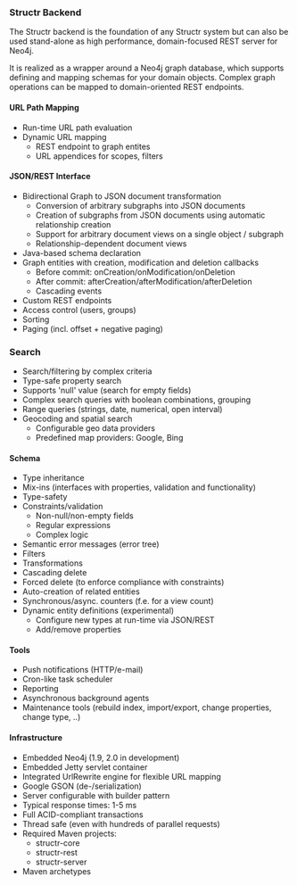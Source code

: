 ### Structr Backend

The Structr backend is the foundation of any Structr system but can also be used stand-alone as high performance, domain-focused REST server for Neo4j.

It is realized as a wrapper around a Neo4j graph database, which supports defining and mapping schemas for your domain objects. Complex graph operations can be mapped to domain-oriented REST endpoints.
  
#### URL Path Mapping
    
- Run-time URL path evaluation
- Dynamic URL mapping
    - REST endpoint to graph entites
    - URL appendices for scopes, filters

#### JSON/REST Interface

- Bidirectional Graph to JSON document transformation
    - Conversion of arbitrary subgraphs into JSON documents
    - Creation of subgraphs from JSON documents using automatic relationship creation
    - Support for arbitrary document views on a single object / subgraph
    - Relationship-dependent document views
- Java-based schema declaration
- Graph entities with creation, modification and deletion callbacks
    - Before commit: onCreation/onModification/onDeletion
    - After commit: afterCreation/afterModification/afterDeletion
    - Cascading events
- Custom REST endpoints
- Access control (users, groups)
- Sorting
- Paging (incl. offset + negative paging)

### Search

- Search/filtering by complex criteria
- Type-safe property search
- Supports 'null' value (search for empty fields)
- Complex search queries with boolean combinations, grouping
- Range queries (strings, date, numerical, open interval)
- Geocoding and spatial search
    - Configurable geo data providers
    - Predefined map providers: Google, Bing

#### Schema

- Type inheritance
- Mix-ins (interfaces with properties, validation and functionality)
- Type-safety
- Constraints/validation
    - Non-null/non-empty fields
    - Regular expressions
    - Complex logic
- Semantic error messages (error tree)
- Filters
- Transformations
- Cascading delete
- Forced delete (to enforce compliance with constraints)
- Auto-creation of related entities
- Synchronous/async. counters (f.e. for a view count)
- Dynamic entity definitions (experimental)
    - Configure new types at run-time via JSON/REST
    - Add/remove properties

#### Tools

- Push notifications (HTTP/e-mail)
- Cron-like task scheduler
- Reporting
- Asynchronous background agents
- Maintenance tools (rebuild index, import/export, change properties, change type, ..)

#### Infrastructure

- Embedded Neo4j (1.9, 2.0 in development)
- Embedded Jetty servlet container
- Integrated UrlRewrite engine for flexible URL mapping
- Google GSON (de-/serialization)
- Server configurable with builder pattern
- Typical response times: 1-5 ms
- Full ACID-compliant transactions
- Thread safe (even with hundreds of parallel requests)
- Required Maven projects:
    - structr-core
    - structr-rest
    - structr-server
- Maven archetypes

